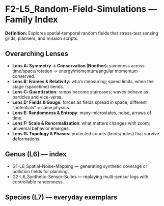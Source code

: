 # F2-L5_Random-Field-Simulations — Family Index
**Definition:** Explores spatial-temporal random fields that stress-test sensing grids, planners, and mission scripts.
## Overarching Lenses

- **Lens A: Symmetry -> Conservation (Noether)**: sameness across time/space/rotation → energy/momentum/angular momentum conserved.
- **Lens B: Frames & Relativity**: who’s measuring; speed limits; when the stage (spacetime) bends.
- **Lens C: Quantization**: ramps become staircases; waves behave as particles and vice-versa.
- **Lens D: Fields & Gauge**: forces as fields spread in space; different “potentials” = same physics.
- **Lens E: Randomness & Entropy**: many-microstates, noise, arrows of time.
- **Lens F: Scale & Renormalization**: what matters changes with zoom; universal behavior emerges.
- **Lens G: Topology & Phases**: protected counts (knots/holes) that survive deformations.

## Genus (L6) — index
- G1-L6_Spatial-Noise-Mapping — generating synthetic coverage or pollution fields for planning.
- G2-L6_Synthetic-Sensor-Suites — replaying multi-sensor logs with controllable randomness.
## Species (L7) — everyday exemplars
